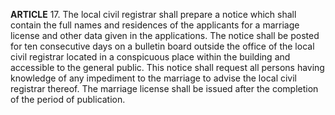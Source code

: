 **ARTICLE** 17. The local civil registrar shall prepare a notice which shall contain the full names and residences of the applicants for a marriage license and other data given in the applications. The notice shall be posted for ten consecutive days on a bulletin board outside the office of the local civil registrar located in a conspicuous place within the building and accessible to the general public. This notice shall request all persons having knowledge of any impediment to the marriage to advise the local civil registrar thereof. The marriage license shall be issued after the completion of the period of publication. 